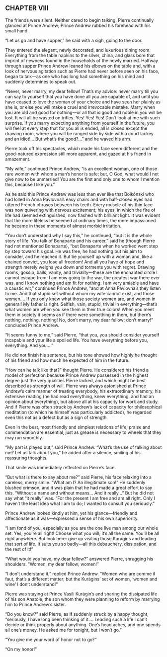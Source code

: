 ## CHAPTER VIII

The friends were silent. Neither cared to begin talking. Pierre
continually glanced at Prince Andrew; Prince Andrew rubbed his forehead
with his small hand.

“Let us go and have supper,” he said with a sigh, going to the door.

They entered the elegant, newly decorated, and luxurious dining room.
Everything from the table napkins to the silver, china, and glass bore
that imprint of newness found in the households of the newly married.
Halfway through supper Prince Andrew leaned his elbows on the table and,
with a look of nervous agitation such as Pierre had never before seen on
his face, began to talk—as one who has long had something on his mind
and suddenly determines to speak out.

“Never, never marry, my dear fellow! That’s my advice: never marry
till you can say to yourself that you have done all you are capable of,
and until you have ceased to love the woman of your choice and have seen
her plainly as she is, or else you will make a cruel and irrevocable
mistake. Marry when you are old and good for nothing—or all that is
good and noble in you will be lost. It will all be wasted on trifles.
Yes! Yes! Yes! Don’t look at me with such surprise. If you marry
expecting anything from yourself in the future, you will feel at every
step that for you all is ended, all is closed except the drawing
room, where you will be ranged side by side with a court lackey and an
idiot!... But what’s the good?...” and he waved his arm.

Pierre took off his spectacles, which made his face seem different and
the good-natured expression still more apparent, and gazed at his friend
in amazement.

“My wife,” continued Prince Andrew, “is an excellent woman, one
of those rare women with whom a man’s honor is safe; but, O God, what
would I not give now to be unmarried! You are the first and only one to
whom I mention this, because I like you.”

As he said this Prince Andrew was less than ever like that Bolkónski
who had lolled in Anna Pávlovna’s easy chairs and with half-closed
eyes had uttered French phrases between his teeth. Every muscle of his
thin face was now quivering with nervous excitement; his eyes, in which
the fire of life had seemed extinguished, now flashed with brilliant
light. It was evident that the more lifeless he seemed at ordinary
times, the more impassioned he became in these moments of almost morbid
irritation.

“You don’t understand why I say this,” he continued, “but it is
the whole story of life. You talk of Bonaparte and his career,” said
he (though Pierre had not mentioned Bonaparte), “but Bonaparte when
he worked went step by step toward his goal. He was free, he had nothing
but his aim to consider, and he reached it. But tie yourself up with
a woman and, like a chained convict, you lose all freedom! And all you
have of hope and strength merely weighs you down and torments you with
regret. Drawing rooms, gossip, balls, vanity, and triviality—these are
the enchanted circle I cannot escape from. I am now going to the war,
the greatest war there ever was, and I know nothing and am fit for
nothing. I am very amiable and have a caustic wit,” continued Prince
Andrew, “and at Anna Pávlovna’s they listen to me. And that stupid
set without whom my wife cannot exist, and those women.... If you only
knew what those society women are, and women in general! My father is
right. Selfish, vain, stupid, trivial in everything—that’s what
women are when you see them in their true colors! When you meet them
in society it seems as if there were something in them, but there’s
nothing, nothing, nothing! No, don’t marry, my dear fellow; don’t
marry!” concluded Prince Andrew.

“It seems funny to me,” said Pierre, “that you, you should
consider yourself incapable and your life a spoiled life. You have
everything before you, everything. And you....”

He did not finish his sentence, but his tone showed how highly he
thought of his friend and how much he expected of him in the future.

“How can he talk like that?” thought Pierre. He considered his
friend a model of perfection because Prince Andrew possessed in the
highest degree just the very qualities Pierre lacked, and which might
be best described as strength of will. Pierre was always astonished at
Prince Andrew’s calm manner of treating everybody, his extraordinary
memory, his extensive reading (he had read everything, knew everything,
and had an opinion about everything), but above all at his capacity for
work and study. And if Pierre was often struck by Andrew’s lack
of capacity for philosophical meditation (to which he himself was
particularly addicted), he regarded even this not as a defect but as a
sign of strength.

Even in the best, most friendly and simplest relations of life, praise
and commendation are essential, just as grease is necessary to wheels
that they may run smoothly.

“My part is played out,” said Prince Andrew. “What’s the use of
talking about me? Let us talk about you,” he added after a silence,
smiling at his reassuring thoughts.

That smile was immediately reflected on Pierre’s face.

“But what is there to say about me?” said Pierre, his face relaxing
into a careless, merry smile. “What am I? An illegitimate son!”
He suddenly blushed crimson, and it was plain that he had made a great
effort to say this. “Without a name and without means... And it
really...” But he did not say what “it really” was. “For the
present I am free and am all right. Only I haven’t the least idea what
I am to do; I wanted to consult you seriously.”

Prince Andrew looked kindly at him, yet his glance—friendly and
affectionate as it was—expressed a sense of his own superiority.

“I am fond of you, especially as you are the one live man among our
whole set. Yes, you’re all right! Choose what you will; it’s all the
same. You’ll be all right anywhere. But look here: give up visiting
those Kurágins and leading that sort of life. It suits you so
badly—all this debauchery, dissipation, and the rest of it!”

“What would you have, my dear fellow?” answered Pierre, shrugging
his shoulders. “Women, my dear fellow; women!”

“I don’t understand it,” replied Prince Andrew. “Women who are
comme il faut, that’s a different matter; but the Kurágins’ set of
women, ‘women and wine’ I don’t understand!”

Pierre was staying at Prince Vasíli Kurágin’s and sharing the
dissipated life of his son Anatole, the son whom they were planning to
reform by marrying him to Prince Andrew’s sister.

“Do you know?” said Pierre, as if suddenly struck by a happy
thought, “seriously, I have long been thinking of it.... Leading such
a life I can’t decide or think properly about anything. One’s head
aches, and one spends all one’s money. He asked me for tonight, but I
won’t go.”

“You give me your word of honor not to go?”

“On my honor!”





